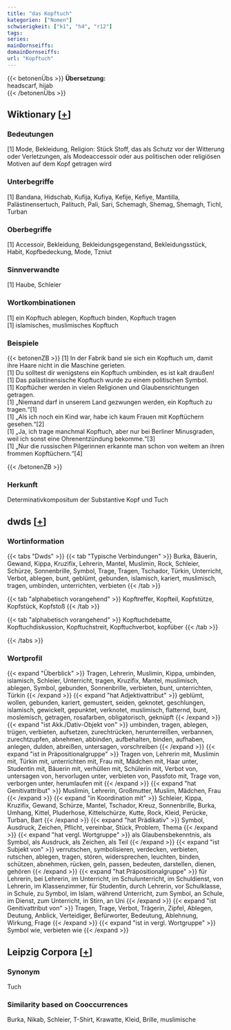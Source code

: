 ```yaml
---
title: "das Kopftuch"
kategorien: ["Nomen"]
schwierigkeit: ["k1", "h4", "r12"]
tags:
series:
mainDornseiffs:
domainDornseiffs:
url: "Kopftuch"
---
```


{{< betonenÜbs >}}
**Übersetzung:**  
headscarf, hijab  
{{< /betonenÜbs >}}

## Wiktionary [[+](https://de.wiktionary.org/wiki/Kopftuch)]

### Bedeutungen
[1] Mode, Bekleidung, Religion: Stück Stoff, das als Schutz vor der Witterung oder Verletzungen, als Modeaccessoir oder aus politischen oder religiösen Motiven auf dem Kopf getragen wird  

### Unterbegriffe
[1] Bandana, Hidschab, Kufija, Kufiya, Kefije, Kefiye, Mantilla, Palästinensertuch, Palituch, Pali, Sari, Schemagh, Shemag, Shemagh, Tichl, Turban  

### Oberbegriffe
[1] Accessoir, Bekleidung, Bekleidungsgegenstand, Bekleidungsstück, Habit, Kopfbedeckung, Mode, Tzniut  

### Sinnverwandte
[1] Haube, Schleier  

### Wortkombinationen
[1] ein Kopftuch ablegen, Kopftuch binden, Kopftuch tragen  
[1] islamisches, muslimisches Kopftuch  

### Beispiele
{{< betonenZB >}}
[1] In der Fabrik band sie sich ein Kopftuch um, damit ihre Haare nicht in die Maschine gerieten.  
[1] Du solltest dir wenigstens ein Kopftuch umbinden, es ist kalt draußen!  
[1] Das palästinensische Kopftuch wurde zu einem politischen Symbol.  
[1] Kopftücher werden in vielen Religionen und Glaubensrichtungen getragen.  
[1] „Niemand darf in unserem Land gezwungen werden, ein Kopftuch zu tragen.“[1]  
[1] „Als ich noch ein Kind war, habe ich kaum Frauen mit Kopftüchern gesehen.“[2]  
[1] „Ja, ich trage manchmal Kopftuch, aber nur bei Berliner Minusgraden, weil ich sonst eine Ohrenentzündung bekomme.“[3]  
[1] „Nur die russischen Pilgerinnen erkannte man schon von weitem an ihren frommen Kopftüchern.“[4]  

{{< /betonenZB >}}
### Herkunft
Determinativkompositum der Substantive Kopf und Tuch  



## dwds [[+](https://www.dwds.de/wb/Kopftuch)]

### Wortinformation
{{< tabs "Dwds" >}}
{{< tab "Typische Verbindungen" >}}
Burka, Bäuerin, Gewand, Kippa, Kruzifix, Lehrerin, Mantel, Muslimin, Rock, Schleier, Schürze, Sonnenbrille, Symbol, Trage, Tragen, Tschador, Türkin, Unterricht, Verbot, ablegen, bunt, geblümt, gebunden, islamisch, kariert, muslimisch, tragen, umbinden, unterrichten, verbieten
{{< /tab >}}

{{< tab "alphabetisch vorangehend" >}}
Kopftreffer, Kopfteil, Kopfstütze, Kopfstück, Kopfstoß
{{< /tab >}}

{{< tab "alphabetisch vorangehend" >}}
Kopftuchdebatte, Kopftuchdiskussion, Kopftuchstreit, Kopftuchverbot, kopfüber
{{< /tab >}}

{{< /tabs >}}

### Wortprofil
{{< expand "Überblick" >}} Tragen, Lehrerin, Muslimin, Kippa, umbinden, islamisch, Schleier, Unterricht, tragen, Kruzifix, Mantel, muslimisch, ablegen, Symbol, gebunden, Sonnenbrille, verbieten, bunt, unterrichten, Türkin {{< /expand >}}
{{< expand "hat Adjektivattribut" >}} geblümt, wollen, gebunden, kariert, gemustert, seiden, geknotet, geschlungen, islamisch, gewickelt, gepunktet, verknotet, muslimisch, flatternd, bunt, moslemisch, getragen, rosafarben, obligatorisch, geknüpft {{< /expand >}}
{{< expand "ist Akk./Dativ-Objekt von" >}} umbinden, tragen, ablegen, trügen, verbieten, aufsetzen, zurechtrücken, herunterreißen, verbannen, zurechtzupfen, abnehmen, abbinden, aufbehalten, binden, aufhaben, anlegen, dulden, abreißen, untersagen, vorschreiben {{< /expand >}}
{{< expand "ist in Präpositionalgruppe" >}} Tragen von, Lehrerin mit, Muslimin mit, Türkin mit, unterrichten mit, Frau mit, Mädchen mit, Haar unter, Studentin mit, Bäuerin mit, verhüllen mit, Schülerin mit, Verbot von, untersagen von, hervorlugen unter, verbieten von, Passfoto mit, Trage von, verborgen unter, herumlaufen mit {{< /expand >}}
{{< expand "hat Genitivattribut" >}} Muslimin, Lehrerin, Großmutter, Muslim, Mädchen, Frau {{< /expand >}}
{{< expand "in Koordination mit" >}} Schleier, Kippa, Kruzifix, Gewand, Schürze, Mantel, Tschador, Kreuz, Sonnenbrille, Burka, Umhang, Kittel, Pluderhose, Kittelschürze, Kutte, Rock, Kleid, Perücke, Turban, Bart {{< /expand >}}
{{< expand "hat Prädikativ" >}} Symbol, Ausdruck, Zeichen, Pflicht, vereinbar, Stück, Problem, Thema {{< /expand >}}
{{< expand "hat vergl. Wortgruppe" >}} als Glaubensbekenntnis, als Symbol, als Ausdruck, als Zeichen, als Teil {{< /expand >}}
{{< expand "ist Subjekt von" >}} verrutschen, symbolisieren, verdecken, verbieten, rutschen, ablegen, tragen, stören, widersprechen, leuchten, binden, schützen, abnehmen, rücken, geln, passen, bedeuten, darstellen, dienen, gehören {{< /expand >}}
{{< expand "hat Präpositionalgruppe" >}} für Lehrerin, bei Lehrerin, im Unterricht, im Schulunterricht, im Schuldienst, von Lehrerin, im Klassenzimmer, für Studentin, durch Lehrerin, vor Schulklasse, in Schule, zu Symbol, im Islam, während Unterricht, zum Symbol, an Schule, im Dienst, zum Unterricht, in Stirn, an Uni {{< /expand >}}
{{< expand "ist Genitivattribut von" >}} Tragen, Trage, Verbot, Trägerin, Zipfel, Ablegen, Deutung, Anblick, Verteidiger, Befürworter, Bedeutung, Ablehnung, Wirkung, Frage {{< /expand >}}
{{< expand "ist in vergl. Wortgruppe" >}} Symbol wie, verbieten wie {{< /expand >}}

## Leipzig Corpora [[+](https://corpora.uni-leipzig.de/en/res?word=Kopftuch&corpusId=deu_newscrawl-public_2018)]


### Synonym
Tuch


### Similarity based on Cooccurrences
Burka, Nikab, Schleier, T-Shirt, Krawatte, Kleid, Brille, muslimische

